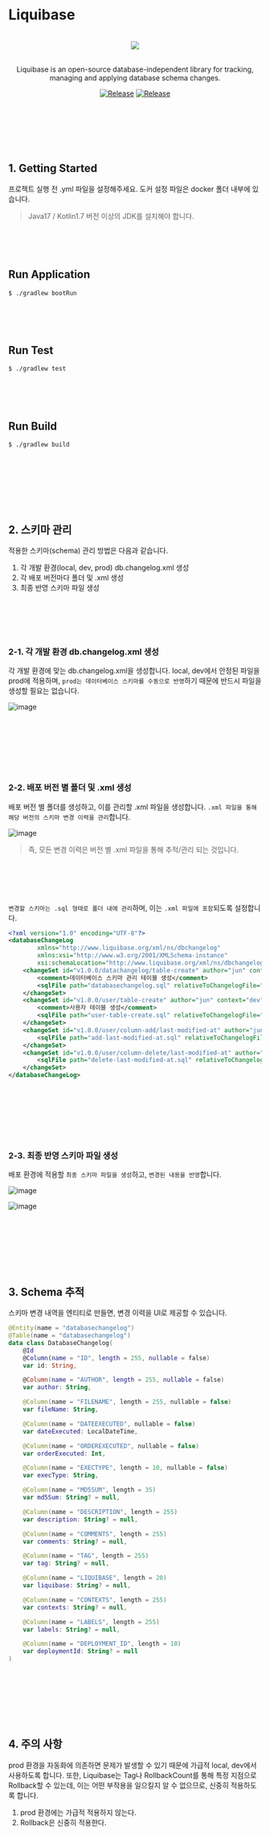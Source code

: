 # Liquibase

<br/>

<div align="center">

<img src="images/img.png">

<br/>
<br/>

Liquibase is an open-source database-independent library for tracking, <br/>
managing and applying database schema changes.

</div>


<div align="center">

[![Release](https://img.shields.io/badge/-%F0%9F%93%9A%20Document-green)](https://contribute.liquibase.com/extensions-integrations/directory/database-tutorials/cloud-spanner/) [![Release](https://img.shields.io/badge/-%F0%9F%93%9A%20Liquibase-blue)](https://github.com/liquibase/liquibase)


</div>

<br/><br/><br/><br/><br/>

## 1. Getting Started

프로젝트 실행 전 .yml 파일을 설정해주세요. 도커 설정 파일은 docker 폴더 내부에 있습니다.

> Java17 / Kotlin1.7 버전 이상의 JDK를 설치해야 합니다.

<br/><br/><br/>

## Run Application

````text
$ ./gradlew bootRun
````

<br/><br/><br/>

## Run Test

````text
$ ./gradlew test
````

<br/><br/><br/>

## Run Build

````text
$ ./gradlew build
````

<br/><br/><br/><br/><br/><br/>

## 2. 스키마 관리

적용한 스키마(schema) 관리 방법은 다음과 같습니다.

1. 각 개발 환경(local, dev, prod) db.changelog.xml 생성
2. 각 배포 버전마다 폴더 및 .xml 생성
3. 최종 반영 스키마 파일 생성

<br/><br/><br/><br/>

### 2-1. 각 개발 환경 db.changelog.xml 생성

각 개발 환경에 맞는 db.changelog.xml을 생성합니다. local, dev에서 안정된 파일을 prod에 적용하며, `prod는 데이터베이스 스키마를 수동으로 반영`하기 때문에 반드시 파일을 생성할 필요는
없습니다.

![image](images/schema-xml.png)

<br/><br/><br/><br/><br/><br/>

### 2-2. 배포 버전 별 폴더 및 .xml 생성

배포 버전 별 폴더를 생성하고, 이를 관리할 .xml 파일을 생성합니다. `.xml 파일을 통해 해당 버전의 스키마 변경 이력을 관리`합니다.

![image](images/version-xml.png)

> 즉, 모든 변경 이력은 버전 별 .xml 파일을 통해 추적/관리 되는 것입니다.

<br/><br/><br/><br/>

`변경할 스키마는 .sql 형태로 폴더 내에 관리`하며, 이는 `.xml 파일에 포함`되도록 설정합니다.

```xml
<?xml version="1.0" encoding="UTF-8"?>
<databaseChangeLog
        xmlns="http://www.liquibase.org/xml/ns/dbchangelog"
        xmlns:xsi="http://www.w3.org/2001/XMLSchema-instance"
        xsi:schemaLocation="http://www.liquibase.org/xml/ns/dbchangelog http://www.liquibase.org/xml/ns/dbchangelog/dbchangelog-3.1.xsd">
    <changeSet id="v1.0.0/datachangelog/table-create" author="jun" context="dev">
        <comment>데이터베이스 스키마 관리 테이블 생성</comment>
        <sqlFile path="databasechangelog.sql" relativeToChangelogFile="true"/>
    </changeSet>
    <changeSet id="v1.0.0/user/table-create" author="jun" context="dev">
        <comment>사용자 테이블 생성</comment>
        <sqlFile path="user-table-create.sql" relativeToChangelogFile="true"/>
    </changeSet>
    <changeSet id="v1.0.0/user/column-add/last-modified-at" author="jun" context="dev">
        <sqlFile path="add-last-modified-at.sql" relativeToChangelogFile="true"/>
    </changeSet>
    <changeSet id="v1.0.0/user/column-delete/last-modified-at" author="jun" context="dev">
        <sqlFile path="delete-last-modified-at.sql" relativeToChangelogFile="true"/>
    </changeSet>
</databaseChangeLog>
```

<br/><br/><br/><br/><br/><br/>

### 2-3. 최종 반영 스키마 파일 생성

배포 환경에 적용할 `최종 스키마 파일을 생성`하고, `변경된 내용을 반영`합니다.

![image](images/final-schema.png)

![image](images/schema-execution.png)

<br/><br/><br/><br/><br/><br/>

## 3. Schema 추적

스키마 변경 내역을 엔티티로 만들면, 변경 이력을 UI로 제공할 수 있습니다.

```kotlin
@Entity(name = "databasechangelog")
@Table(name = "databasechangelog")
data class DatabaseChangelog(
    @Id
    @Column(name = "ID", length = 255, nullable = false)
    var id: String,

    @Column(name = "AUTHOR", length = 255, nullable = false)
    var author: String,

    @Column(name = "FILENAME", length = 255, nullable = false)
    var fileName: String,

    @Column(name = "DATEEXECUTED", nullable = false)
    var dateExecuted: LocalDateTime,

    @Column(name = "ORDEREXECUTED", nullable = false)
    var orderExecuted: Int,

    @Column(name = "EXECTYPE", length = 10, nullable = false)
    var execType: String,

    @Column(name = "MD5SUM", length = 35)
    var md5Sum: String? = null,

    @Column(name = "DESCRIPTION", length = 255)
    var description: String? = null,

    @Column(name = "COMMENTS", length = 255)
    var comments: String? = null,

    @Column(name = "TAG", length = 255)
    var tag: String? = null,

    @Column(name = "LIQUIBASE", length = 20)
    var liquibase: String? = null,

    @Column(name = "CONTEXTS", length = 255)
    var contexts: String? = null,

    @Column(name = "LABELS", length = 255)
    var labels: String? = null,

    @Column(name = "DEPLOYMENT_ID", length = 10)
    var deploymentId: String? = null
)
```

<br/><br/><br/><br/><br/><br/>

## 4. 주의 사항

prod 환경을 자동화에 의존하면 문제가 발생할 수 있기 때문에 가급적 local, dev에서 사용하도록 합니다. 또한, Liquibase는 Tag나 RollbackCount를 통해 특정 지점으로
Rollback할 수 있는데, 이는 어떤 부작용을 일으킬지 알 수 없으므로, 신중히 적용하도록 합니다.

1. prod 환경에는 가급적 적용하지 않는다.
2. Rollback은 신중히 적용한다.  
